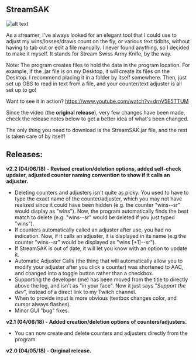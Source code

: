 ## StreamSAK

![alt text](https://github.com/ShermanZero/StreamSAK/blob/master/Capture.PNG "StreamSAK v2.2")

As a streamer, I've always looked for an elegant tool that I could use to adjust my wins/losses/draws count on the fly, or various text tidbits, without having to tab out or edit a file manually.  I never found anything, so I decided to make it myself.  It stands for Stream Swiss Army Knife, by the way.

Note: The program creates files to hold the data in the program location.  For example, if the .jar file is on my Desktop, it will create its files on the Desktop.  I recommend placing it in a folder by itself somewhere.  Then, just set up OBS to read in text from a file, and your counter/text adjuster is all set up to go!

Want to see it in action?
https://www.youtube.com/watch?v=drnV5E5TTUM

Since the video (the **original release**), very few changes have been made, check the release notes below to get a better idea of what's been changed.

The only thing you need to download is the StreamSAK.jar file, and the rest is taken care of by itself!




## Releases:

**v2.2 (04/06/18) - Revised creation/deletion options, added self-check updater, adjusted counter naming convention to show if it calls an adjuster.**
  - Deleting counters and adjusters isn't quite as picky.  You used to have to type the exact name of the counter/adjuster, which you may not have realized since it could have been hidden (e.g. the counter "wins--sr" would display as "wins").  Now, the program automatically finds the best match to delete (e.g. "wins--sr" would be deleted if you just typed "wins").
  - If counters automatically called an adjuster after use, you had no indication.  Now, if it calls an adjuster, it is displayed in its name (e.g the counter "wins--sr" would be displayed as "wins [+1]--sr").
  - If StreamSAK is out of date, it will let you know with an option to update it.
  - Automatic Adjuster Calls (the thing that will automatically allow you to modify your adjuster after you click a counter) was shortened to AAC, and changed into a toggle button rather than a checkbox. 
  - Supporting the developer (me) has been moved from the title to directly above the log, and isn't as "in your face".  Now it just says "*Support the dev*", instead of a direct link to my Twitch channel.
  - When to provide input is more obvious (textbox changes color, and cursor always flashes).
  - Minor GUI "bug" fixes.

**v2.1 (04/06/18) - Added creation/deletion options of counters/adjusters.**
  - You can now create and delete counters and adjusters directly from the program.

**v2.0 (04/05/18) - Original release.**
